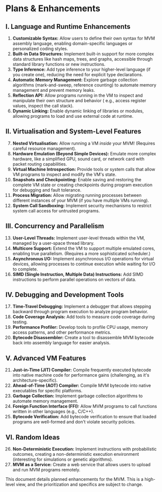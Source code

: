 # Plans & Enhancements

## I. Language and Runtime Enhancements

1. **Customizable Syntax:** Allow users to define their own syntax for MVM assembly language, enabling domain-specific
   languages or personalized coding styles.
2. **Built-in Data Structures:** Implement built-in support for more complex data structures like hash maps, trees, and
   graphs, accessible through standard library functions or new instructions.
3. **Type Inference:** Add type inference to your higher-level language (if you create one), reducing the need for
   explicit type declarations.
4. **Automatic Memory Management:**  Explore garbage collection algorithms (mark-and-sweep, reference counting) to
   automate memory management and prevent memory leaks.
5. **Reflection API:** Allow programs running in the VM to inspect and manipulate their own structure and behavior (
   e.g., access register values, inspect the call stack).
6. **Dynamic Linking:** Enable dynamic linking of libraries or modules, allowing programs to load and use external code
   at runtime.

## II. Virtualisation and System-Level Features

7. **Nested Virtualisation:** Allow running a VM *inside* your MVM!  (Requires careful resource management).
8. **Hardware Emulation (Beyond Simple Devices):** Emulate more complex hardware, like a simplified GPU, sound card, or
   network card with packet routing capabilities.
9. **Virtual Machine Introspection:** Provide tools or system calls that allow VM programs to inspect and modify the
   VM's state.
10. **Snapshots and Checkpointing:** Enable saving and restoring the complete VM state or creating checkpoints during
	program execution for debugging and fault tolerance.
11. **Process Migration:** Allow migrating running processes between different instances of your MVM (if you have
	multiple VMs running).
12. **System Call Sandboxing:** Implement security mechanisms to restrict system call access for untrusted programs.

## III. Concurrency and Parallelism

13. **User-Level Threads:** Implement user-level threads within the VM, managed by a user-space thread library.
14. **Multicore Support:** Extend the VM to support multiple emulated cores, enabling true parallelism.  (Requires a
	more sophisticated scheduler.)
15. **Asynchronous I/O:** Implement asynchronous I/O operations for virtual devices, allowing processes to continue
	execution while waiting for I/O to complete.
16. **SIMD (Single Instruction, Multiple Data) Instructions:** Add SIMD instructions to perform parallel operations on
	vectors of data.

## IV. Debugging and Development Tools

17. **Time-Travel Debugging:** Implement a debugger that allows stepping backward through program execution to analyze
	program behavior.
18. **Code Coverage Analysis:** Add tools to measure code coverage during testing.
19. **Performance Profiler:** Develop tools to profile CPU usage, memory access patterns, and other performance metrics.
20. **Bytecode Disassembler:** Create a tool to disassemble MVM bytecode back into assembly language for easier
	analysis.

## V. Advanced VM Features

21. **Just-in-Time (JIT) Compiler:** Compile frequently executed bytecode into native machine code for performance
	gains (challenging, as it's architecture-specific).
22. **Ahead-of-Time (AOT) Compiler:** Compile MVM bytecode into native executables for specific platforms.
23. **Garbage Collection:** Implement garbage collection algorithms to automate memory management.
24. **Foreign Function Interface (FFI):** Allow MVM programs to call functions written in other languages (e.g., C/C++).
25. **Bytecode Verification:** Add bytecode verification to ensure that loaded programs are well-formed and don't
	violate security policies.

## VI. Random Ideas

26. **Non-Deterministic Execution:** Implement instructions with probabilistic outcomes, creating a non-deterministic
	execution environment (interesting for simulations or genetic algorithms).
27. **MVM as a Service:** Create a web service that allows users to upload and run MVM programs remotely.

This document details planned enhancements for the MVM. This is a high-level view, and the prioritization and specifics
are subject to change.

